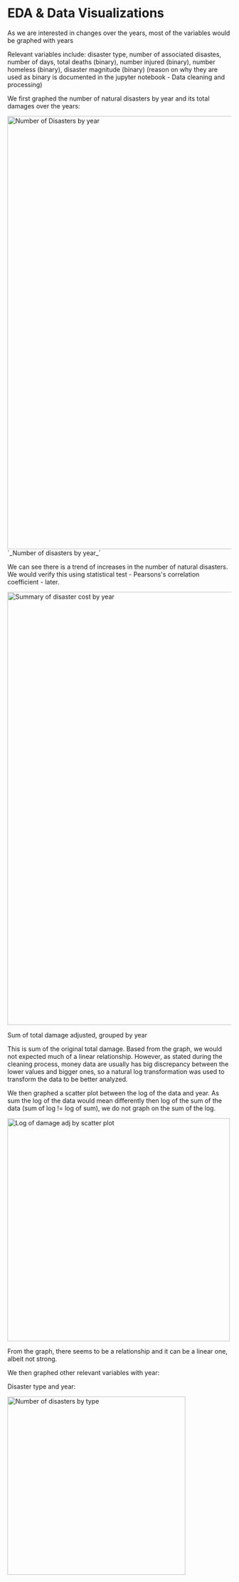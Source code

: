 # EDA & Data Visualizations

As we are interested in changes over the years, most of the variables would be graphed with years

Relevant variables include: disaster type, number of associated disastes, number of days, total deaths (binary), number injured (binary), number homeless (binary), disaster magnitude (binary) (reason on why they are used as binary is documented in the jupyter notebook - Data cleaning and processing)

We first graphed the number of natural disasters by year and its total damages over the years: 

<img width="971" alt="Number of Disasters by year" src="https://github.com/LeoLQH/161B_Natural_Disaster/assets/125975253/778762f7-0148-44fd-8fb8-503d6dd1845d">
`_Number of disasters by year_`

We can see there is a trend of increases in the number of natural disasters. We would verify this using statistical test - Pearsons's correlation coefficient - later.

<img width="971" alt="Summary of disaster cost by year" src="https://github.com/LeoLQH/161B_Natural_Disaster/assets/125975253/ad0e5c6d-59db-4e07-ae6e-063ca8edcf8e">

Sum of total damage adjusted, grouped by year

This is sum of the original total damage. Based from the graph, we would not expected much of a linear relationship. However, as stated during the cleaning process, money data are usually has big discrepancy between the lower values and bigger ones, so a natural log transformation was used to transform the data to be better analyzed.

We then graphed a scatter plot between the log of the data and year. As sum the log of the data would mean differently then log of the sum of the data (sum of log != log of sum), we do not graph on the sum of the log. 

<img width="500" alt="Log of damage adj by scatter plot" src="https://github.com/LeoLQH/161B_Natural_Disaster/assets/125975253/c19133c9-78ab-4bc8-a0c4-4ee7f4f1c53f">

From the graph, there seems to be a relationship and it can be a linear one, albeit not strong. 

We then graphed other relevant variables with year:

Disaster type and year: 

<img width="400" alt="Number of disasters by type" src="https://github.com/LeoLQH/161B_Natural_Disaster/assets/125975253/c7b154ce-f26d-4e21-a36c-f4b1fb0bd5b2">
